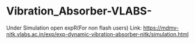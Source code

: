 # Vibration_Absorber-VLABS-

Under Simulation open expR(For non flash users)
Link:
https://mdmv-nitk.vlabs.ac.in/exp/exp-dynamic-vibration-absorber-nitk/simulation.html
